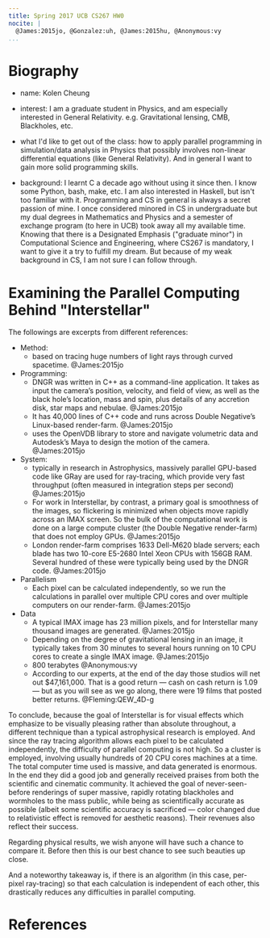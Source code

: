 ```yaml
---
title: Spring 2017 UCB CS267 HW0
nocite: |
  @James:2015jo, @Gonzalez:uh, @James:2015hu, @Anonymous:vy
...
```




# Biography

- name: Kolen Cheung

- interest: I am a graduate student in Physics, and am especially interested in General Relativity. e.g. Gravitational lensing, CMB, Blackholes, etc.

- what I'd like to get out of the class: how to apply parallel programming in simulation/data analysis in Physics that possibly involves non-linear differential equations (like General Relativity). And in general I want to gain more solid programming skills.

- background: I learnt C a decade ago without using it since then. I know some Python, bash, make, etc. I am also interested in Haskell, but isn't too familiar with it. Programming and CS in general is always a secret passion of mine. I once considered minored in CS in undergraduate but my dual degrees in Mathematics and Physics and a semester of exchange program (to here in UCB) took away all my available time. Knowing that there is a Designated Emphasis ("graduate minor") in Computational Science and Engineering, where CS267 is mandatory, I want to give it a try to fulfill my dream. But because of my weak background in CS, I am not sure I can follow through.

# Examining the Parallel Computing Behind "Interstellar"

The followings are excerpts from different references:

- Method:
	- based on tracing huge numbers of light rays through curved spacetime. @James:2015jo
- Programming:
	- DNGR was written in C++ as a command-line application. It takes as input the camera’s position, velocity, and field of view, as well as the black hole’s location, mass and spin, plus details of any accretion disk, star maps and nebulae. @James:2015jo
	- It has 40,000 lines of C++ code and runs across Double Negative’s Linux-based render-farm. @James:2015jo
	- uses the OpenVDB library to store and navigate volumetric data and Autodesk’s Maya to design the motion of the camera. @James:2015jo
- System:
	- typically in research in Astrophysics, massively parallel GPU-based code like GRay are used for ray-tracing, which provide very fast throughput (often measured in integration steps per second) @James:2015jo
	- For work in Interstellar, by contrast, a primary goal is smoothness of the images, so flickering is minimized when objects move rapidly across an IMAX screen. So the bulk of the computational work is done on a large compute cluster (the Double Negative render-farm) that does not employ GPUs. @James:2015jo
	- London render-farm comprises 1633 Dell-M620 blade servers; each blade has two 10-core E5-2680 Intel Xeon CPUs with 156GB RAM. Several hundred of these were typically being used by the DNGR code. @James:2015jo
- Parallelism
	- Each pixel can be calculated independently, so we run the calculations in parallel over multiple CPU cores and over multiple computers on our render-farm. @James:2015jo
- Data
	- A typical IMAX image has 23 million pixels, and for Interstellar many thousand images are generated. @James:2015jo
	- Depending on the degree of gravitational lensing in an image, it typically takes from 30 minutes to several hours running on 10 CPU cores to create a single IMAX image. @James:2015jo
	- 800 terabytes @Anonymous:vy
	- According to our experts, at the end of the day those studios will net out $47,161,000. That is a good return — cash on cash return is 1.09 — but as you will see as we go along, there were 19 films that posted better returns. @Fleming:QEW_4D-g

To conclude, because the goal of Interstellar is for visual effects which emphasize to be visually pleasing rather than absolute throughout, a different technique than a typical astrophysical research is employed. And since the ray tracing algorithm allows each pixel to be calculated independently, the difficulty of parallel computing is not high. So a cluster is employed, involving usually hundreds of 20 CPU cores machines at a time. The total computer time used is massive, and data generated is enormous. In the end they did a good job and generally received praises from both the scientific and cinematic community. It achieved the goal of never-seen-before renderings of super massive, rapidly rotating blackholes and wormholes to the mass public, while being as scientifically accurate as possible (albeit some scientific accuracy is sacrificed — color changed due to relativistic effect is removed for aesthetic reasons). Their revenues also reflect their success.

Regarding physical results, we wish anyone will have such a chance to compare it. Before then this is our best chance to see such beauties up close.

And a noteworthy takeaway is, if there is an algorithm (in this case, per-pixel ray-tracing) so that each calculation is independent of each other, this drastically reduces any difficulties in parallel computing.

# References
